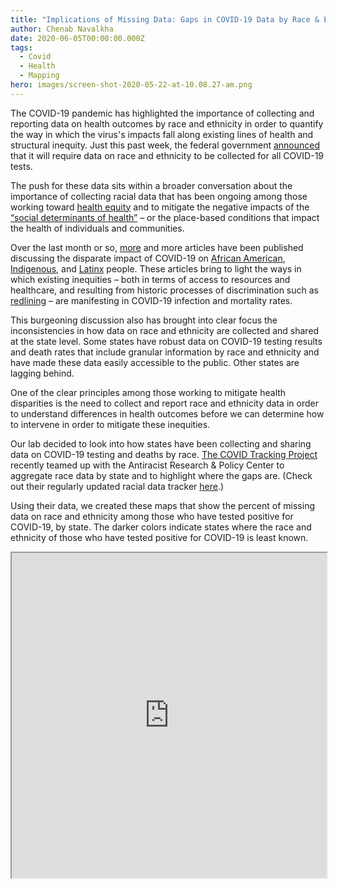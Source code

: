 ```yaml
---
title: "Implications of Missing Data: Gaps in COVID-19 Data by Race & Ethnicity"
author: Chenab Navalkha
date: 2020-06-05T00:00:00.000Z
tags:
  - Covid
  - Health
  - Mapping
hero: images/screen-shot-2020-05-22-at-10.08.27-am.png
---
```

The COVID-19 pandemic has highlighted the importance of collecting and reporting data on health outcomes by race and ethnicity in order to quantify the way in which the virus's impacts fall along existing lines of health and structural inequity. Just this past week, the federal government [announced](https://www.npr.org/sections/coronavirus-live-updates/2020/06/04/869815033/race-ethnicity-data-to-be-required-with-coronavirus-tests-in-u-s) that it will require data on race and ethnicity to be collected for all COVID-19 tests.

The push for these data sits within a broader conversation about the importance of collecting racial data that has been ongoing among those working toward [health equity](https://www.google.com/url?q=https://www.healthaffairs.org/do/10.1377/hblog20200507.469145/full/?utm_source%3DNewsletter%26utm_medium%3Demail%26utm_content%3DEye%2BOn%2BHealth%2BReform%253A%2BRisk%2BCorridors%252C%2BCOVID-19%252C%2BAnd%2BThe%2BACA%253B%2BCOVID-19%253A%2BFederal%2BFunding%2BFor%2BContact%2BTracing%253B%2BMedicaid%2BMCOs%2BAnd%2BPayment%2BReform%253B%2BInequity%26utm_campaign%3DHAT%2B5-11-20%26&sa=D&ust=1590158619227000&usg=AFQjCNGo8Ae6MN6_8xi21Iua4cbQU62_Yg) and to mitigate the negative impacts of the [“social determinants of health”](https://www.google.com/url?q=https://patientengagementhit.com/news/social-determinants-of-health-comorbidities-sway-covid-19-severity&sa=D&ust=1590158619229000&usg=AFQjCNHUbDqYt4PiAPAbP4WYpvXRBwCHVg) – or the place-based conditions that impact the health of individuals and communities. 

Over the last month or so, [more](https://www.google.com/url?q=https://www.theatlantic.com/ideas/archive/2020/04/stop-looking-away-race-covid-19-victims/609250/&sa=D&ust=1590158619231000&usg=AFQjCNGvZda446O1AMbKQ8ZIARTVGGXPNw) and more articles have been published discussing the disparate impact of COVID-19 on [African American](https://www.google.com/url?q=https://labblog.uofmhealth.org/rounds/racial-disparities-time-of-covid-19&sa=D&ust=1590158619228000&usg=AFQjCNHWT_KM3b_dszEG9VEUE-ItDnojJA), [Indigenous](https://www.washingtonpost.com/national/coronavirus-navajo-nation-crisis/2020/05/11/b2a35c4e-91fe-11ea-a0bc-4e9ad4866d21_story.html), and [Latinx](https://www.google.com/url?q=https://www.nytimes.com/2020/05/07/us/coronavirus-latinos-disparity.html&sa=D&ust=1590158619219000&usg=AFQjCNGB63MElzGWkmKzA6k6VgNhgCAgtA) people. These articles bring to light the ways in which existing inequities – both in terms of access to resources and healthcare, and resulting from historic processes of discrimination such as [redlining](https://www.npr.org/2017/05/03/526655831/a-forgotten-history-of-how-the-u-s-government-segregated-america) – are manifesting in COVID-19 infection and mortality rates.

This burgeoning discussion also has brought into clear focus the inconsistencies in how data on race and ethnicity are collected and shared at the state level. Some states have robust data on COVID-19 testing results and death rates that include granular information by race and ethnicity and have made these data easily accessible to the public. Other states are lagging behind. 

One of the clear principles among those working to mitigate health disparities is the need to collect and report race and ethnicity data in order to understand differences in health outcomes before we can determine how to intervene in order to mitigate these inequities.  

Our lab decided to look into how states have been collecting and sharing data on COVID-19 testing and deaths by race. [The COVID Tracking Project](https://www.google.com/url?q=https://covidtracking.com/race&sa=D&ust=1590158619219000&usg=AFQjCNESMUbMb9qT-r1q-f8XRMbXnNj73g) recently teamed up with the Antiracist Research & Policy Center to aggregate race data by state and to highlight where the gaps are. (Check out their regularly updated racial data tracker [here](https://www.google.com/url?q=https://docs.google.com/spreadsheets/u/1/d/e/2PACX-1vTfUQPxkhP_CRcGmnnpUBihnTNZ9Z8pcizII4_sc2o2n3opOoAJdAM4CRTJBI339tou8LWnQrqbTMgH/pubhtml%23&sa=D&ust=1590158619220000&usg=AFQjCNEYWrNViMBob1DzXPfjotH7ablwGA).)

Using their data, we created these maps that show the percent of missing data on race and ethnicity among those who have tested positive for COVID-19, by state. The darker colors indicate states where the race and ethnicity of those who have tested positive for COVID-19 is least known.

<iframe id="carto" title="Carto Map" src="https://mit.carto.com/u/chenab/builder/760496a1-4886-40c3-be1c-73ae28cfb2b9/embed" width="100%" height="520" allow="" /> 

*(Data pulled June 4, 2020 from <https://covidtracking.com/race>)*

<iframe id="carto-2" title="Carto Map Ethnicity" src="https://mit.carto.com/u/chenab/builder/03122e0c-35fb-4950-be0c-00af2281175c/embed" width="100%" height="520" allow="" /> 

*(Data pulled June 4, 2020 from <https://covidtracking.com/race>)*

It’s important to note, though, that even where testing data and outcomes are reported by race and ethnicity, an outstanding question remains of who is and isn’t being tested. Even the most “complete” datasets don’t answer this more fundamental question. Though the federal government's new requirement is vital to filling gaps in the data, this question of who is and isn't tested will persist until testing becomes more ubiquitous.

Understanding where these data are missing is, of course, just one piece of the larger conversation about how the structural features of our society have left some communities more vulnerable to the pandemic than others. If you’re interested, [here](https://www.google.com/url?q=https://www.healthaffairs.org/do/10.1377/hblog20200507.469145/full/?utm_source%3DNewsletter%26utm_medium%3Demail%26utm_content%3DEye%2BOn%2BHealth%2BReform%253A%2BRisk%2BCorridors%252C%2BCOVID-19%252C%2BAnd%2BThe%2BACA%253B%2BCOVID-19%253A%2BFederal%2BFunding%2BFor%2BContact%2BTracing%253B%2BMedicaid%2BMCOs%2BAnd%2BPayment%2BReform%253B%2BInequity%26utm_campaign%3DHAT%2B5-11-20%26&sa=D&ust=1590158619230000&usg=AFQjCNE3I8JdtgTHBTX5Z4m1lHlh8LGnBQ) is a great piece that delves into how inequity is playing a role as a “pre-existing condition” in our current healthcare system.